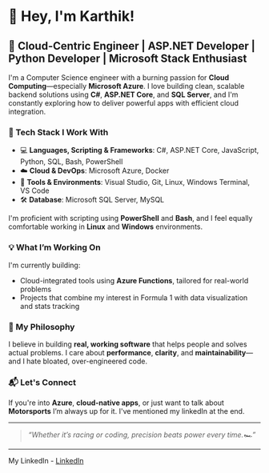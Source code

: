 # 👋 Hey, I'm Karthik!

## 🚀 Cloud-Centric Engineer | ASP.NET Developer | Python Developer | Microsoft Stack Enthusiast

I'm a Computer Science engineer with a burning passion for **Cloud Computing**—especially **Microsoft Azure**. I love building clean, scalable backend solutions using **C#**, **ASP.NET Core**, and **SQL Server**, and I'm constantly exploring how to deliver powerful apps with efficient cloud integration.

### 🔧 Tech Stack I Work With
- 💻 **Languages, Scripting & Frameworks**: C#, ASP.NET Core, JavaScript, Python, SQL, Bash, PowerShell
- ☁️ **Cloud & DevOps**: Microsoft Azure, Docker
- 🧰 **Tools & Environments**: Visual Studio, Git, Linux, Windows Terminal, VS Code
- 🛠️ **Database**: Microsoft SQL Server, MySQL

I'm proficient with scripting using **PowerShell** and **Bash**, and I feel equally comfortable working in **Linux** and **Windows** environments.

### 💡 What I’m Working On
I'm currently building:
- Cloud-integrated tools using **Azure Functions**, tailored for real-world problems
- Projects that combine my interest in Formula 1 with data visualization and stats tracking

### 🧭 My Philosophy
I believe in building **real, working software** that helps people and solves actual problems. I care about **performance**, **clarity**, and **maintainability**—and I hate bloated, over-engineered code.

### 📬 Let's Connect
If you're into **Azure**, **cloud-native apps**, or just want to talk about **Motorsports** I’m always up for it.
I've mentioned my linkedIn at the end.

---

> *“Whether it’s racing or coding, precision beats power every time.🏎️”*

---

<!--
📌 P.S. This isn't LinkedIn, but if you're here to check out what I do, this is me. My code speaks louder than my claims.
-->
My LinkedIn - [LinkedIn](www.linkedin.com/in/karthik-allamraju-980b50240)
